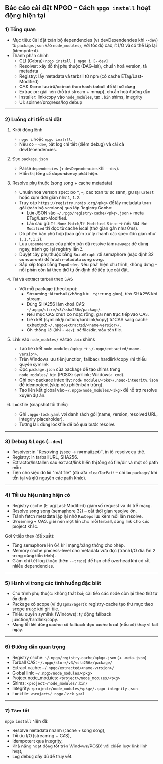 ## Báo cáo cài đặt NPGO – Cách `npgo install` hoạt động hiện tại

### 1) Tổng quan

- Mục tiêu: Cài đặt toàn bộ dependencies (và devDependencies khi `--dev`) từ `package.json` vào `node_modules/`, với tốc độ cao, ít I/O và có thể lặp lại (idempotent).
- Thành phần chính:
  - CLI (Cobra): `npgo install | npgo i [--dev]`
  - Resolver: xây đồ thị phụ thuộc (DAG-ish), chuẩn hoá version, tải metadata
  - Registry: lấy metadata và tarball từ npm (có cache ETag/Last-Modified)
  - CAS Store: lưu trữ/extract theo hash tarball để tái sử dụng
  - Extractor: giải nén (hỗ trợ stream + mmap), chuẩn hoá đường dẫn
  - Installer: link/copy vào `node_modules`, tạo `.bin` shims, integrity
  - UI: spinner/progress/log debug

---

### 2) Luồng chi tiết cài đặt

1. Khởi động lệnh
   - `npgo i` hoặc `npgo install`.
   - Nếu có `--dev`, bật log chi tiết (điểm debug) và cài cả devDependencies.

2. Đọc `package.json`
   - Parse `dependencies` (+ `devDependencies` khi `--dev`).
   - Hiển thị tổng số dependency phát hiện.

3. Resolve phụ thuộc (song song + cache metadata)
   - Chuẩn hoá version spec: bỏ `^`, `~`, các toán tử so sánh, giữ lại `latest` hoặc cụm đơn giản như `1`, `1.2`.
   - Truy cập `https://registry.npmjs.org/<pkg>` để lấy metadata toàn gói (toàn bộ versions) qua lớp Registry Cache:
     - Lưu JSON vào `~/.npgo/registry-cache/<pkg>.json` + meta ETag/Last-Modified.
     - Lần sau gửi `If-None-Match`/`If-Modified-Since` → nếu `304 Not Modified` thì đọc từ cache local (thời gian gần như 0ms).
   - Dò phiên bản phù hợp (bao gồm xử lý nhanh các spec đơn giản như `1`, `1.*`, `1.2`).
   - Lưu `Dependencies` của phiên bản đã resolve làm `RawDeps` để dùng ngay, tránh gọi lại registry lần 2.
   - Duyệt cây phụ thuộc bằng `BuildGraph` với semaphore (mặc định 32 concurrent) để fetch metadata song song.
   - Sắp xếp topo bằng `TopoOrder`. Nếu phát hiện chu trình, không dừng – nối phần còn lại theo thứ tự ổn định để tiếp tục cài đặt.

4. Tải và extract tarball theo CAS
   - Với mỗi package (theo topo):
     - Streaming tải tarball (không lưu `.tgz` trung gian), tính SHA256 khi stream.
     - Dùng SHA256 làm khoá CAS: `~/.npgo/store/v3/<sha256>/package/`.
     - Nếu mục CAS chưa có hoặc rỗng, giải nén trực tiếp vào CAS.
     - Liên kết (symlink/junction/hardlink/copy) từ CAS sang cache extracted: `~/.npgo/extracted/<name-version>/`.
     - Ghi thống kê (khi `--dev`): số file/dir, mẫu tên file.

5. Link vào `node_modules/` và tạo `.bin` shims
   - Tạo liên kết `node_modules/<pkg>` → `~/.npgo/extracted/<name-version>`.
   - Trên Windows: ưu tiên junction, fallback hardlink/copy khi thiếu quyền symlink.
   - Đọc `package.json` của package để tạo shims trong `node_modules/.bin` (POSIX: symlink; Windows: `.cmd`).
   - Ghi per-package integrity: `node_modules/<pkg>/.npgo-integrity.json` để idempotent (skip nếu phiên bản trùng).
   - Tạo liên kết global vào `~/.npgo/node_modules/<pkg>` để hỗ trợ resolve xuyên dự án.

6. Lockfile (snapshot tối thiểu)
   - Ghi `.npgo-lock.yaml` với danh sách gói (name, version, resolved URL, integrity placeholder).
   - Tương lai: dùng lockfile để bỏ qua bước resolve.

---

### 3) Debug & Logs (`--dev`)

- Resolver: in "Resolving <name> (spec → normalized)", in lỗi resolve cụ thể.
- Registry: in tarball URL, SHA256.
- Extractor/Installer: sau extract/link hiển thị tổng số file/dir và một số path mẫu.
- Tiện cho việc dò lỗi "mất file" (đã sửa `cleanTarPath` – chỉ bỏ `package/` khi tồn tại và giữ nguyên các path khác).

---

### 4) Tối ưu hiệu năng hiện có

- Registry cache (ETag/Last-Modified) giảm số request và độ trễ mạng.
- Resolve song song (semaphore 32) – cắt thời gian resolve lớn.
- Tránh fetch metadata lặp lại nhờ `RawDeps` lưu kèm mỗi lần resolve.
- Streaming + CAS: giải nén một lần cho mỗi tarball; dùng link cho các project khác.

Gợi ý tiếp theo (đề xuất):
- Tăng semaphore lên 64 khi mạng/băng thông cho phép.
- Memory cache process-level cho metadata vừa đọc (tránh I/O đĩa lần 2 trong cùng tiến trình).
- Giảm chi tiết log (hoặc thêm `--trace`) để hạn chế overhead khi có rất nhiều dependencies.

---

### 5) Hành vi trong các tình huống đặc biệt

- Chu trình phụ thuộc: không thất bại; cài tiếp các node còn lại theo thứ tự ổn định.
- Package có scope (ví dụ `@pm2/agent`): registry-cache tạo thư mục theo scope trước khi ghi file.
- Thiếu quyền symlink (Windows): tự động fallback junction/hardlink/copy.
- Mạng lỗi khi dùng cache: sẽ fallback đọc cache local (nếu có) thay vì fail ngay.

---

### 6) Đường dẫn quan trọng

- Registry cache: `~/.npgo/registry-cache/<pkg>.json` (+ `.meta.json`)
- Tarball CAS: `~/.npgo/store/v3/<sha256>/package/`
- Extract cache: `~/.npgo/extracted/<name-version>/`
- Global link: `~/.npgo/node_modules/<pkg>`
- Project node_modules: `<project>/node_modules/<pkg>`
- Shims: `<project>/node_modules/.bin/`
- Integrity: `<project>/node_modules/<pkg>/.npgo-integrity.json`
- Lockfile: `<project>/.npgo-lock.yaml`

---

### 7) Tóm tắt

`npgo install` hiện đã:
- Resolve metadata nhanh (cache + song song),
- Tối ưu I/O (streaming + CAS),
- Idempotent qua integrity,
- Khả năng hoạt động tốt trên Windows/POSIX với chiến lược link linh hoạt,
- Log debug đầy đủ để truy vết.